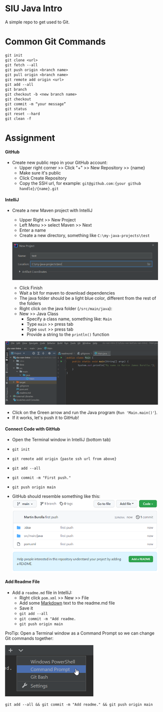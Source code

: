 # SIU Java Intro
A simple repo to get used to Git.

# Common Git Commands
```
git init
git clone <url>
git fetch --all
git push origin <branch name>
git pull origin <branch name>
git remote add origin <url>
git add --all
git branch
git checkout -b <new branch name>
git checkout
git commit -m “your message”
git status
git reset --hard
git clean -f
```

# Assignment 

#### GitHub
- Create new public repo in your GitHub account:
  - Upper right corner >> Click "+" >> New Repository >> {name}
  - Make sure it's public
  - Click Create Repository
  - Copy the SSH url, for example: `git@github.com:{your github handle}/{name}.git`

#### IntelliJ
- Create a new Maven project with IntelliJ 
  - Upper Right >> New Project
  - Left Menu >> select Maven >> Next
  - Enter a name
  - Create a new directory, something like `C:\my-java-projects\test`

  ![](./docs/new-java-project.png)

  - Click Finish
  - Wait a bit for maven to download dependencies
  - The java folder should be a light blue color, different from the rest of the folders
  - Right click on the java folder (`/src/main/java`):
  - New >> Java Class
    - Specify a class name, something like: `Main`
    - Type `main` >> press tab
    - Type `sout` >> press tab
    - Provide a string to the `println()` function
    
![](./docs/main.png)

  - Click on the Green arrow and run the Java program (`Run 'Main.main()'`).
  - If it works, let's push it to GitHub!
    
#### Connect Code with GitHub
- Open the Terminal window in IntelliJ (bottom tab)
- `git init`
- `git remote add origin {paste ssh url from above}`
- `git add --all`
- `git commit -m "First push."`
- `git push origin main`


- GitHub should resemble something like this:
![](./docs/github.png)


#### Add Readme File
- Add a `readme.md` file in IntelliJ:
  - Right click `pom.xml` >> New >> File
  - Add some [Markdown](https://www.markdownguide.org/basic-syntax/) text to the readme.md file
  - Save it
  - `git add --all`
  - `git commit -m "Add readme.`
  - `git push origin main`

ProTip: Open a Terminal window as a Command Prompt so we can change Git commands together:

![](./docs/cmd-shell.png)

`git add --all && git commit -m "Add readme." && git push origin main`

